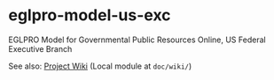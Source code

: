 eglpro-model-us-exc
===================

EGLPRO Model for Governmental Public Resources Online, US Federal Executive Branch


See also:
[Project Wiki](https://github.com/eglpro/eglpro-model-us-exc/wiki)
(Local module at `doc/wiki/`)
